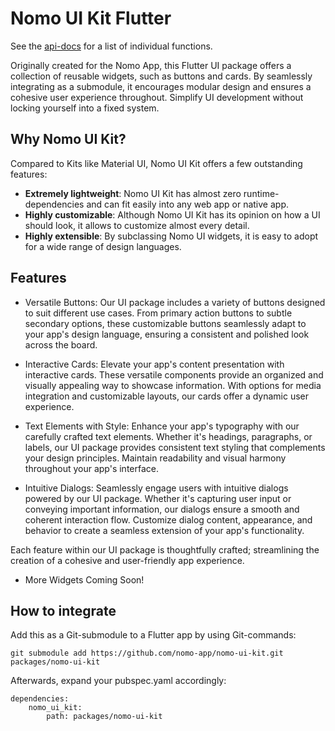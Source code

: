 # Nomo UI Kit Flutter

See the [api-docs](https://dev.nomo.app/nomo-ui-kit) for a list of individual functions.

Originally created for the Nomo App, this Flutter UI package offers a collection of reusable widgets,
such as buttons and cards.
By seamlessly integrating as a submodule, it
encourages modular design and ensures a cohesive user experience throughout.
Simplify UI development without locking yourself into a fixed system.

## Why Nomo UI Kit?

Compared to Kits like Material UI, Nomo UI Kit offers a few outstanding features:

- **Extremely lightweight**: Nomo UI Kit has almost zero runtime-dependencies and can fit easily into any web app or native app.
- **Highly customizable**: Although Nomo UI Kit has its opinion on how a UI should look, it allows to customize almost every detail.
- **Highly extensible**: By subclassing Nomo UI widgets, it is easy to adopt for a wide range of design languages.

## Features

- Versatile Buttons: Our UI package includes a variety of buttons designed to suit different use cases. From primary action buttons to subtle secondary options, these customizable buttons seamlessly adapt to your app's design language, ensuring a consistent and polished look across the board.

- Interactive Cards: Elevate your app's content presentation with interactive cards. These versatile components provide an organized and visually appealing way to showcase information. With options for media integration and customizable layouts, our cards offer a dynamic user experience.

- Text Elements with Style: Enhance your app's typography with our carefully crafted text elements. Whether it's headings, paragraphs, or labels, our UI package provides consistent text styling that complements your design principles. Maintain readability and visual harmony throughout your app's interface.

- Intuitive Dialogs: Seamlessly engage users with intuitive dialogs powered by our UI package. Whether it's capturing user input or conveying important information, our dialogs ensure a smooth and coherent interaction flow. Customize dialog content, appearance, and behavior to create a seamless extension of your app's functionality.

Each feature within our UI package is thoughtfully crafted; streamlining the creation of a cohesive and user-friendly app experience.

- More Widgets Coming Soon!

## How to integrate

Add this as a Git-submodule to a Flutter app by using Git-commands:

````
git submodule add https://github.com/nomo-app/nomo-ui-kit.git packages/nomo-ui-kit
````

Afterwards, expand your pubspec.yaml accordingly:

```
dependencies:
    nomo_ui_kit:
        path: packages/nomo-ui-kit
```
